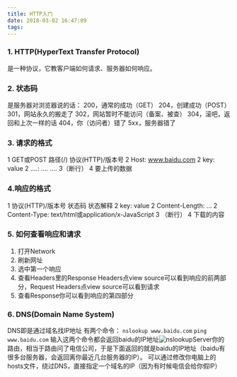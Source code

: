 ```yaml
---
title: HTTP入门
date: 2018-03-02 16:47:09
tags:
---
```

### 1. HTTP(HyperText Transfer Protocol)
是一种协议，它教客户端如何请求、服务器如何响应。

### 2. 状态码
是服务器对浏览器说的话：
200，通常的成功（GET）
204，创建成功（POST）
301，网站永久的搬走了
302，网站暂时不能访问（备案、被查）
304，滚吧，返回和上次一样的话
404，你（访问者）错了
5xx，服务器错了

### 3. 请求的格式
1 GET或POST   路径(/)   协议(HTTP)/版本号
2 Host: www.baidu.com
2 key: value
2 ....: ....
....
3（断行）
4  要上传的数据

### 4.响应的格式
1 协议(HTTP)/版本号  状态码  状态解释
2 key: value
2 Content-Length: ...
2 Content-Type: text/html或application/x-JavaScript
3 （断行）
4 下载的内容

### 5. 如何查看响应和请求
1. 打开Network
2. 刷新网址
3. 选中第一个响应
4. 查看Headers里的Response Headers点view source可以看到响应的前两部分，Request Headers点view source可以看到请求
5. 查看Response你可以看到响应的第四部分

### 6. DNS(Domain Name System)
DNS即是通过域名找IP地址
有两个命令：
`nslookup www.baidu.com`
`ping www.baidu.com`
输入这两个命令都会返回baidu的IP地址![nslookup](/images/nslookup.png)Server你的路由，相当于路由问了电信公司，于是下面返回的就是baidu的IP地址（baidu有很多台服务器，会返回离你最近几台服务器的IP）。
可以通过修改你电脑上的hosts文件，绕过DNS，直接指定一个域名的IP（因为有时候电信会给你假IP）